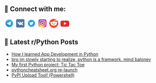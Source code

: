 ## 🔎 Connect with me:
[<img src="https://github.com/bullbesh/bullbesh/blob/main/images/Telegram.png" width="32" height="32" />](https://t.me/bullbesh)
[<img src="https://github.com/bullbesh/bullbesh/blob/main/images/VK.png" width="32" height="32" />](https://vk.com/bullbesh)
[<img src="https://github.com/bullbesh/bullbesh/blob/main/images/Twitter.png" width="32" height="32" />](https://twitter.com/bullbesh1)
[<img src="https://github.com/bullbesh/bullbesh/blob/main/images/Instagram.png" width="32" height="32" />](https://www.instagram.com/bullbesh)
[<img src="https://github.com/bullbesh/bullbesh/blob/main/images/Reddit.png" width="32" height="32" />](https://www.reddit.com/user/bullbesh)
[<img src="https://github.com/bullbesh/bullbesh/blob/main/images/YouTube.png" width="32" height="32" />](https://www.youtube.com/channel/UCtfjRs6uzgq5mfm8S06WTcg)

## 📕 Latest r/Python Posts
<!-- BLOG-POST-LIST:START -->
- [How I learned App Development in Python](https://www.reddit.com/r/Python/comments/x1wff1/how_i_learned_app_development_in_python/)
- [bro im slowly starting to realize, python is a framwork. mind baloney](https://www.reddit.com/r/Python/comments/x1uob9/bro_im_slowly_starting_to_realize_python_is_a/)
- [My first Python project: Tic Tac Toe](https://www.reddit.com/r/Python/comments/x1ukff/my_first_python_project_tic_tac_toe/)
- [pythoncheatsheet.org re-launch](https://www.reddit.com/r/Python/comments/x1sz8h/pythoncheatsheetorg_relaunch/)
- [PyPI Upload Tool! &lpar;Powershell&rpar;](https://www.reddit.com/r/Python/comments/x1q3oe/pypi_upload_tool_powershell/)
<!-- BLOG-POST-LIST:END -->
